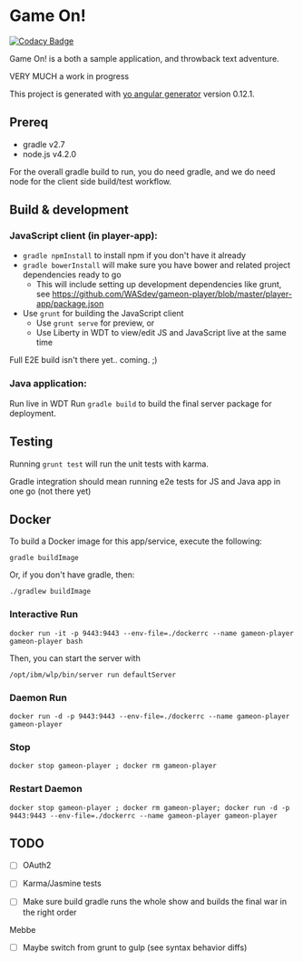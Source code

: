 # Game On! 

[![Codacy Badge](https://api.codacy.com/project/badge/grade/1fc932713e474ba0bb9593a9cdcb8e35)](https://www.codacy.com/app/gameontext/gameon-player)

Game On! is a both a sample application, and throwback text adventure.

VERY MUCH a work in progress 

This project is generated with [yo angular generator](https://github.com/yeoman/generator-angular)
version 0.12.1.

## Prereq

* gradle v2.7
* node.js v4.2.0

For the overall gradle build to run, you do need gradle, and we do need node for the
client side build/test workflow.

## Build & development

### JavaScript client (in player-app): 

* `gradle npmInstall` to install npm if you don't have it already
* `gradle bowerInstall` will make sure you have bower and related project dependencies ready to go
  * This will include setting up development dependencies like grunt, see https://github.com/WASdev/gameon-player/blob/master/player-app/package.json
* Use `grunt` for building the JavaScript client
  * Use `grunt serve` for preview, or
  * Use Liberty in WDT to view/edit JS and JavaScript live at the same time 

Full E2E build isn't there yet.. coming. ;)

### Java application: 

Run live in WDT
Run `gradle build` to build the final server package for deployment.

## Testing

Running `grunt test` will run the unit tests with karma.

Gradle integration should mean running e2e tests for JS and Java app in one go (not there yet)

## Docker

To build a Docker image for this app/service, execute the following:

```
gradle buildImage
```

Or, if you don't have gradle, then:

```
./gradlew buildImage
```

### Interactive Run

```
docker run -it -p 9443:9443 --env-file=./dockerrc --name gameon-player gameon-player bash
```

Then, you can start the server with 
```
/opt/ibm/wlp/bin/server run defaultServer
```

### Daemon Run

```
docker run -d -p 9443:9443 --env-file=./dockerrc --name gameon-player gameon-player
```

### Stop

```
docker stop gameon-player ; docker rm gameon-player
```

### Restart Daemon

```
docker stop gameon-player ; docker rm gameon-player; docker run -d -p 9443:9443 --env-file=./dockerrc --name gameon-player gameon-player
```


## TODO

- [ ] OAuth2
- [ ] Karma/Jasmine tests
- [ ] Make sure build gradle runs the whole show and builds the final war in the right order



Mebbe
- [ ] Maybe switch from grunt to gulp (see syntax behavior diffs)
